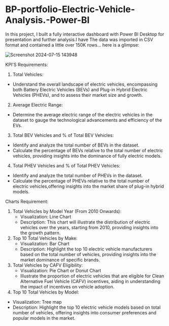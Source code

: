 # BP-portfolio-Electric-Vehicle-Analysis.-Power-BI
In this project, I built a fully interactive dashboard with Power BI Desktop for presentation and further analysis.I have  The data was imported in CSV format and contained a little over 150K rows... here is a glimpse:


![Screenshot 2024-07-15 143948](https://github.com/user-attachments/assets/c3540914-751d-4fff-bd39-37ccf3e75dd0)

 KPI'S Requirements:

1. Total Vehicles:
  * Understand the overall landscape of electric vehicles, encompassing both Battery Electric Vehicles (BEVs) and Plug-in Hybrid Electric Vehicles (PHEVs), and to 
    assess their market size and growth.
2. Average Electric Range:
  * Determine the average electric range of the electric vehicles in the dataset to gauge the technological advancements and efficiency of the EVs.
3. Total BEV Vehicles and % of Total BEV Vehicles:
  * Identify and analyze the total number of BEVs in the dataset.
  * Calculate the percentage of BEVs relative to the total number of electric vehicles, providing insights into the dominance of fully electric models.
4. Total PHEV Vehicles and % of Total PHEV Vehicles:
  * Identify and analyze the total number of PHEVs in the dataset.
  * Calculate the percentage of PHEVs relative to the total number of electric vehicles,offering insights into the market share of plug-in hybrid models.

Charts Requirement:

1. Total Vehicles by Model Year (From 2010 Onwards):
   * Visualization: Line Chart
   * Description: This chart will illustrate the distribution of electric vehicles over the years, starting from 2010, providing insights into the growth pattern.
2. Top 10 Total Vehicles by Make:
   * Visualization: Bar Chart
   * Description: Highlight the top 10 electric vehicle manufacturers based on the total number of vehicles, providing insights into the market dominance of 
     specific brands.
3. Total Vehicles by CAFV Eligibility:
   * Visualization: Pie Chart or Donut Chart
   * Illustrate the proportion of electric vehicles that are eligible for Clean Alternative Fuel Vehicle (CAFV) incentives, aiding in understanding the impact of 
     incentives on vehicle adoption.
4.  Top 10 Total Vehicles by Model:
   * Visualization: Tree map
   * Description: Highlight the top 10 electric vehicle models based on total number of vehicles, offering insights into consumer preferences and popular models in 
     the market.
